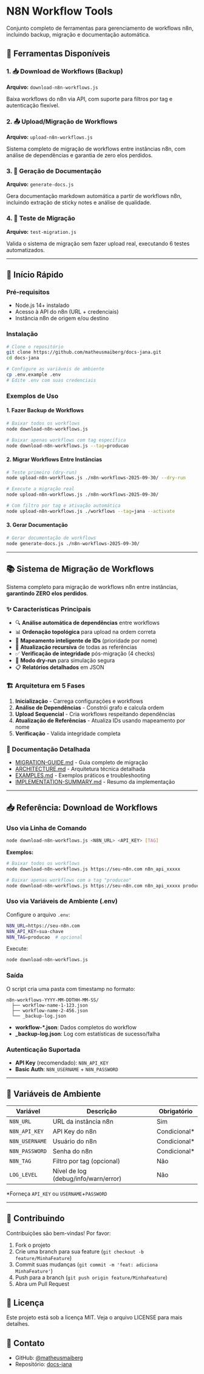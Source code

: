 # N8N Workflow Tools

Conjunto completo de ferramentas para gerenciamento de workflows n8n, incluindo backup, migração e documentação automática.

## 🚀 Ferramentas Disponíveis

### 1. 📥 Download de Workflows (Backup)
**Arquivo:** `download-n8n-workflows.js`

Baixa workflows do n8n via API, com suporte para filtros por tag e autenticação flexível.

### 2. 📤 Upload/Migração de Workflows
**Arquivo:** `upload-n8n-workflows.js`

Sistema completo de migração de workflows entre instâncias n8n, com análise de dependências e garantia de zero elos perdidos.

### 3. 📝 Geração de Documentação
**Arquivo:** `generate-docs.js`

Gera documentação markdown automática a partir de workflows n8n, incluindo extração de sticky notes e análise de qualidade.

### 4. 🧪 Teste de Migração
**Arquivo:** `test-migration.js`

Valida o sistema de migração sem fazer upload real, executando 6 testes automatizados.

---

## 🎯 Início Rápido

### Pré-requisitos

- Node.js 14+ instalado
- Acesso à API do n8n (URL + credenciais)
- Instância n8n de origem e/ou destino

### Instalação

```bash
# Clone o repositório
git clone https://github.com/matheusmaiberg/docs-jana.git
cd docs-jana

# Configure as variáveis de ambiente
cp .env.example .env
# Edite .env com suas credenciais
```

### Exemplos de Uso

#### 1. Fazer Backup de Workflows

```bash
# Baixar todos os workflows
node download-n8n-workflows.js

# Baixar apenas workflows com tag específica
node download-n8n-workflows.js --tag=producao
```

#### 2. Migrar Workflows Entre Instâncias

```bash
# Teste primeiro (dry-run)
node upload-n8n-workflows.js ./n8n-workflows-2025-09-30/ --dry-run

# Execute a migração real
node upload-n8n-workflows.js ./n8n-workflows-2025-09-30/

# Com filtro por tag e ativação automática
node upload-n8n-workflows.js ./workflows --tag=jana --activate
```

#### 3. Gerar Documentação

```bash
# Gerar documentação de workflows
node generate-docs.js ./n8n-workflows-2025-09-30/
```

---

## 📚 Sistema de Migração de Workflows

Sistema completo para migração de workflows n8n entre instâncias, **garantindo ZERO elos perdidos**.

### ✨ Características Principais

- 🔍 **Análise automática de dependências** entre workflows
- 📊 **Ordenação topológica** para upload na ordem correta
- 🎯 **Mapeamento inteligente de IDs** (prioridade por nome)
- 🔄 **Atualização recursiva** de todas as referências
- ✅ **Verificação de integridade** pós-migração (4 checks)
- 🧪 **Modo dry-run** para simulação segura
- 📋 **Relatórios detalhados** em JSON

### 🏗️ Arquitetura em 5 Fases

1. **Inicialização** - Carrega configurações e workflows
2. **Análise de Dependências** - Constrói grafo e calcula ordem
3. **Upload Sequencial** - Cria workflows respeitando dependências
4. **Atualização de Referências** - Atualiza IDs usando mapeamento por nome
5. **Verificação** - Valida integridade completa

### 📖 Documentação Detalhada

- [MIGRATION-GUIDE.md](./MIGRATION-GUIDE.md) - Guia completo de migração
- [ARCHITECTURE.md](./ARCHITECTURE.md) - Arquitetura técnica detalhada
- [EXAMPLES.md](./EXAMPLES.md) - Exemplos práticos e troubleshooting
- [IMPLEMENTATION-SUMMARY.md](./IMPLEMENTATION-SUMMARY.md) - Resumo da implementação

---

## 📥 Referência: Download de Workflows

### Uso via Linha de Comando

```bash
node download-n8n-workflows.js <N8N_URL> <API_KEY> [TAG]
```

**Exemplos:**

```bash
# Baixar todos os workflows
node download-n8n-workflows.js https://seu-n8n.com n8n_api_xxxxx

# Baixar apenas workflows com a tag "producao"
node download-n8n-workflows.js https://seu-n8n.com n8n_api_xxxxx producao
```

### Uso via Variáveis de Ambiente (.env)

Configure o arquivo `.env`:
```bash
N8N_URL=https://seu-n8n.com
N8N_API_KEY=sua-chave
N8N_TAG=producao  # opcional
```

Execute:
```bash
node download-n8n-workflows.js
```

### Saída

O script cria uma pasta com timestamp no formato:
```
n8n-workflows-YYYY-MM-DDTHH-MM-SS/
  ├── workflow-name-1-123.json
  ├── workflow-name-2-456.json
  └── _backup-log.json
```

- **workflow-*.json**: Dados completos do workflow
- **_backup-log.json**: Log com estatísticas de sucesso/falha

### Autenticação Suportada

- **API Key** (recomendado): `N8N_API_KEY`
- **Basic Auth**: `N8N_USERNAME` + `N8N_PASSWORD`

---

## 🔧 Variáveis de Ambiente

| Variável | Descrição | Obrigatório |
|----------|-----------|-------------|
| `N8N_URL` | URL da instância n8n | Sim |
| `N8N_API_KEY` | API Key do n8n | Condicional* |
| `N8N_USERNAME` | Usuário do n8n | Condicional* |
| `N8N_PASSWORD` | Senha do n8n | Condicional* |
| `N8N_TAG` | Filtro por tag (opcional) | Não |
| `LOG_LEVEL` | Nível de log (debug/info/warn/error) | Não |

*Forneça `API_KEY` ou `USERNAME`+`PASSWORD`

---

## 🤝 Contribuindo

Contribuições são bem-vindas! Por favor:

1. Fork o projeto
2. Crie uma branch para sua feature (`git checkout -b feature/MinhaFeature`)
3. Commit suas mudanças (`git commit -m 'feat: adiciona MinhaFeature'`)
4. Push para a branch (`git push origin feature/MinhaFeature`)
5. Abra um Pull Request

## 📄 Licença

Este projeto está sob a licença MIT. Veja o arquivo LICENSE para mais detalhes.

## 📧 Contato

- GitHub: [@matheusmaiberg](https://github.com/matheusmaiberg)
- Repositório: [docs-jana](https://github.com/matheusmaiberg/docs-jana)